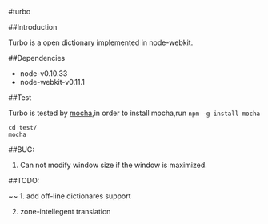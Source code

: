 #turbo

##Introduction

Turbo is a open dictionary implemented in node-webkit.

##Dependencies

*  node-v0.10.33
*  node-webkit-v0.11.1

##Test

Turbo is tested by [mocha](https://github.com/mochajs/mocha),in order to install mocha,run `npm -g install mocha`

```
cd test/
mocha
```

##BUG:

1.  Can not modify window size if the window is maximized.


##TODO:

~~ 1.  add off-line dictionares support

2.  zone-intellegent translation
